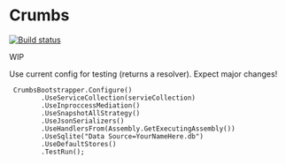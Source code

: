 # Crumbs

[![Build status](https://ci.appveyor.com/api/projects/status/xx22nmyb3fcs0c3b?svg=true)](https://ci.appveyor.com/project/dnyvik/crumbs)


WIP

Use current config for testing (returns a resolver). Expect major changes!
```
 CrumbsBootstrapper.Configure()
        .UseServiceCollection(servieCollection)
        .UseInproccessMediation()
        .UseSnapshotAllStrategy()
        .UseJsonSerializers()
        .UseHandlersFrom(Assembly.GetExecutingAssembly())
        .UseSqlite("Data Source=YourNameHere.db")
        .UseDefaultStores()
        .TestRun();
```
